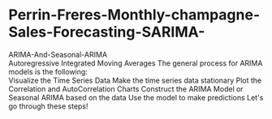 # Perrin-Freres-Monthly-champagne-Sales-Forecasting-SARIMA-

ARIMA-And-Seasonal-ARIMA                                                                                                                                                 
Autoregressive Integrated Moving Averages
The general process for ARIMA models is the following:                                                                                                                   
Visualize the Time Series Data
Make the time series data stationary
Plot the Correlation and AutoCorrelation Charts
Construct the ARIMA Model or Seasonal ARIMA based on the data
Use the model to make predictions
Let's go through these steps!

